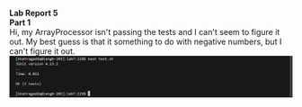<b>Lab Report 5 <br></b>
<b>Part 1 <br></b>
Hi, my ArrayProcessor isn't passing the tests and I can't seem to figure it out. My best guess is that it something to do with negative numbers, but I can't figure it out. 
![Image](LB-RP-4-5.png)<br>
